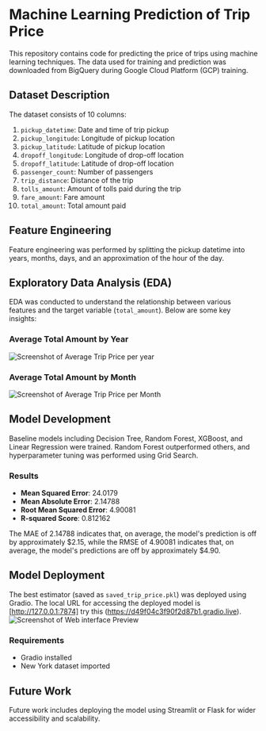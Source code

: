 # Machine Learning Prediction of Trip Price

This repository contains code for predicting the price of trips using machine learning techniques. The data used for training and prediction was downloaded from BigQuery during Google Cloud Platform (GCP) training.

## Dataset Description

The dataset consists of 10 columns:

1. `pickup_datetime`: Date and time of trip pickup
2. `pickup_longitude`: Longitude of pickup location
3. `pickup_latitude`: Latitude of pickup location
4. `dropoff_longitude`: Longitude of drop-off location
5. `dropoff_latitude`: Latitude of drop-off location
6. `passenger_count`: Number of passengers
7. `trip_distance`: Distance of the trip
8. `tolls_amount`: Amount of tolls paid during the trip
9. `fare_amount`: Fare amount
10. `total_amount`: Total amount paid

## Feature Engineering

Feature engineering was performed by splitting the pickup datetime into years, months, days, and an approximation of the hour of the day.

## Exploratory Data Analysis (EDA)

EDA was conducted to understand the relationship between various features and the target variable (`total_amount`). Below are some key insights:

### Average Total Amount by Year
![Screenshot of Average Trip Price per year](https://imgur.com/zNNWHEh.png)


### Average Total Amount by Month
![Screenshot of Average Trip Price per Month](https://imgur.com/vaPKfc5.png)


## Model Development

Baseline models including Decision Tree, Random Forest, XGBoost, and Linear Regression were trained. Random Forest outperformed others, and hyperparameter tuning was performed using Grid Search.

### Results
- **Mean Squared Error**: 24.0179
- **Mean Absolute Error**: 2.14788
- **Root Mean Squared Error**: 4.90081
- **R-squared Score**: 0.812162

The MAE of 2.14788 indicates that, on average, the model's prediction is off by approximately $2.15, while the RMSE of 4.90081 indicates that, on average, the model's predictions are off by approximately $4.90.

## Model Deployment

The best estimator (saved as `saved_trip_price.pkl`) was deployed using Gradio. The local URL for accessing the deployed model is [http://127.0.0.1:7874] try this (https://d49f04c3f90f2d87b1.gradio.live).
![Screenshot of Web interface Preview](https://imgur.com/iJQiRW2.png)

### Requirements
- Gradio installed
- New York dataset imported

## Future Work

Future work includes deploying the model using Streamlit or Flask for wider accessibility and scalability.

